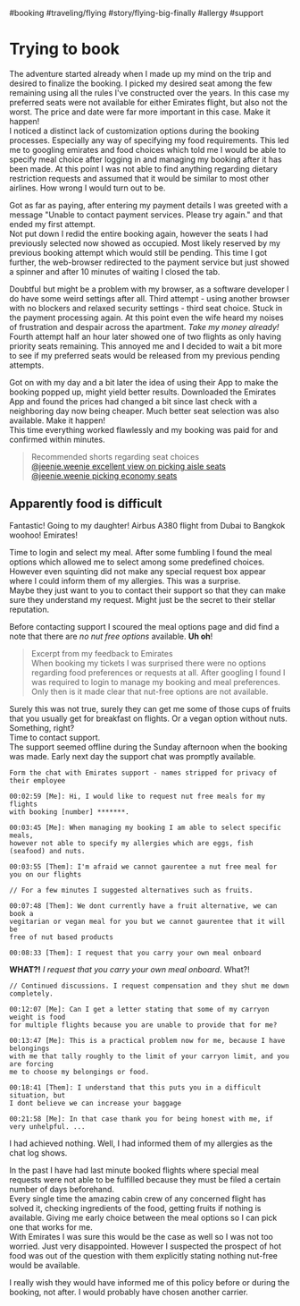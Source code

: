 #booking #traveling/flying #story/flying-big-finally #allergy #support

# Trying to book
The adventure started already when I made up my mind on the trip and desired to finalize the booking. I picked my desired seat among the few remaining using all the rules I've constructed over the years. In this case my preferred seats were not available for either Emirates flight, but also not the worst. The price and date were far more important in this case. Make it happen!  
I noticed a distinct lack of customization options during the booking processes. Especially any way of specifying my food requirements. This led me to googling emirates and food choices which told me I would be able to specify meal choice after logging in and managing my booking after it has been made. At this point I was not able to find anything regarding dietary restriction requests and assumed that it would be similar to most other airlines. How wrong I would turn out to be.

Got as far as paying, after entering my payment details I was greeted with a message "Unable to contact payment services. Please try again." and that ended my first attempt.  
Not put down I redid the entire booking again, however the seats I had previously selected now showed as occupied. Most likely reserved by my previous booking attempt which would still be pending. This time I got further, the web-browser redirected to the payment service but just showed a spinner and after 10 minutes of waiting I closed the tab.

Doubtful but might be a problem with my browser, as a software developer I do have some weird settings after all. Third attempt - using another browser with no blockers and relaxed security settings - third seat choice. Stuck in the payment processing again. At this point even the wife heard my noises of frustration and despair across the apartment. _Take my money already!_  
Fourth attempt half an hour later showed one of two flights as only having priority seats remaining. This annoyed me and I decided to wait a bit more to see if my preferred seats would be released from my previous pending attempts.

Got on with my day and a bit later the idea of using their App to make the booking popped up, might yield better results. Downloaded the Emirates App and found the prices had changed a bit since last check with a neighboring day now being cheaper. Much better seat selection was also available. Make it happen!  
This time everything worked flawlessly and my booking was paid for and confirmed within minutes.

> Recommended shorts regarding seat choices  
> [@jeenie.weenie excellent view on picking aisle seats](https://www.youtube.com/shorts/KHk0u8PCS4w)  
> [@jeenie.weenie picking economy seats](https://www.youtube.com/shorts/mcONHeYZqEI) 

## Apparently food is difficult
Fantastic! Going to my daughter! Airbus A380 flight from Dubai to Bangkok woohoo! Emirates!

Time to login and select my meal. After some fumbling I found the meal options which allowed me to select among some predefined choices. However even squinting did not make any special request box appear where I could inform them of my allergies. This was a surprise.  
Maybe they just want to you to contact their support so that they can make sure they understand my request. Might just be the secret to their stellar reputation.

Before contacting support I scoured the meal options page and did find a note that there are _no nut free options_ available. **Uh oh**!  

> Excerpt from my feedback to Emirates  
> When booking my tickets I was surprised there were no options regarding food preferences or requests at all. After googling I found I was required to login to manage my booking and meal preferences. Only then is it made clear that nut-free options are not available.

Surely this was not true, surely they can get me some of those cups of fruits that you usually get for breakfast on flights. Or a vegan option without nuts. Something, right?  
Time to contact support.  
The support seemed offline during the Sunday afternoon when the booking was made. Early next day the support chat was promptly available. 

```
Form the chat with Emirates support - names stripped for privacy of their employee

00:02:59 [Me]: Hi, I would like to request nut free meals for my flights 
with booking [number] *******.

00:03:45 [Me]: When managing my booking I am able to select specific meals,
however not able to specify my allergies which are eggs, fish (seafood) and nuts.

00:03:55 [Them]: I'm afraid we cannot gaurentee a nut free meal for you on our flights

// For a few minutes I suggested alternatives such as fruits.

00:07:48 [Them]: We dont currently have a fruit alternative, we can book a
vegitarian or vegan meal for you but we cannot gaurentee that it will be 
free of nut based products  

00:08:33 [Them]: I request that you carry your own meal onboard  
```

**WHAT?!** _I request that you carry your own meal onboard_. What?!

```
// Continued discussions. I request compensation and they shut me down completely.

00:12:07 [Me]: Can I get a letter stating that some of my carryon weight is food
for multiple flights because you are unable to provide that for me?

00:13:47 [Me]: This is a practical problem now for me, because I have belongings
with me that tally roughly to the limit of your carryon limit, and you are forcing 
me to choose my belongings or food.

00:18:41 [Them]: I understand that this puts you in a difficult situation, but
I dont believe we can increase your baggage

00:21:58 [Me]: In that case thank you for being honest with me, if very unhelpful. ...
```
I had achieved nothing. Well, I had informed them of my allergies as the chat log shows.

In the past I have had last minute booked flights where special meal requests were not able to be fulfilled because they must be filed a certain number of days beforehand.  
Every single time the amazing cabin crew of any concerned flight has solved it, checking ingredients of the food, getting fruits if nothing is available. Giving me early choice between the meal options so I can pick one that works for me.  
With Emirates I was sure this would be the case as well so I was not too worried. Just very disappointed. However I suspected the prospect of hot food was out of the question with them explicitly stating nothing nut-free would be available.

I really wish they would have informed me of this policy before or during the booking, not after. I would probably have chosen another carrier.
